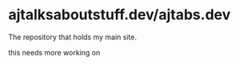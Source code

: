 # ajtalksaboutstuff.dev/ajtabs.dev
The repository that holds my main site.

this needs more working on

